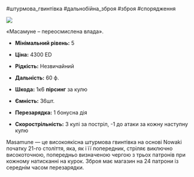 #штурмова_гвинтівка #дальнобійна_зброя #зброя #спорядження 

[![](https://static.wikia.nocookie.net/cyberpunk/images/f/f0/Masamune_Default.png/revision/latest/scale-to-width-down/350?cb=20211214122540)](https://static.wikia.nocookie.net/cyberpunk/images/f/f0/Masamune_Default.png/revision/latest?cb=20211214122540)

«Масамуне – переосмислена влада».

- **Мінімальний рівень:** 5
- **Ціна:** 4300 ED
- **Рідкість:** Незвичайний

- **Дальність:** 60 ф.
- **Шкода:** 1к6 **пірсинг** за кулю
- **Ємність:** 36шт.
- **Перезарядка:** 1 бонусна дія
- **Скорострільність:** 3 кулі за постріл, -1 до атаки за кожну наступну кулю

Masamune — це високоякісна штурмова гвинтівка на основі Nowaki початку 21-го століття, яка, як і її попередник, стріляє виключно високоточною, попередньо визначеною чергою з трьох патронів при кожному натисканні на курок. Зброя має магазин на 24 патрони із середнім часом перезарядки.